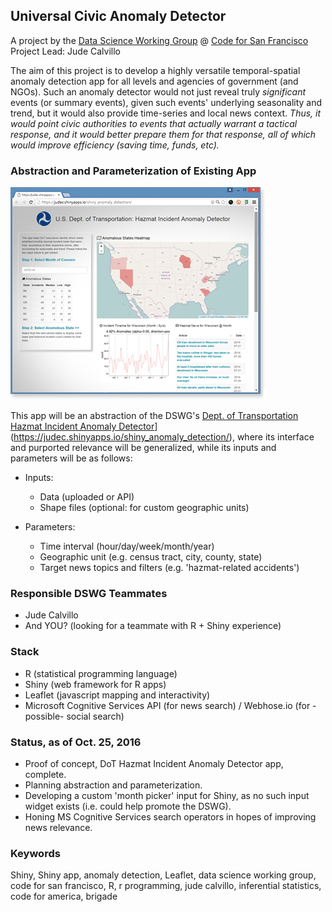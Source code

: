 ## Universal Civic Anomaly Detector
A project by the [Data Science Working Group](http://datascience.codeforsanfrancisco.org) @ [Code for San Francisco](http://www.codeforsanfrancisco.org)  
Project Lead: Jude Calvillo  

The aim of this project is to develop a highly versatile temporal-spatial anomaly detection app for all levels and agencies of government (and NGOs). Such an anomaly detector would not just reveal truly *significant* events (or summary events), given such events' underlying seasonality and trend, but it would also provide time-series and local news context. *Thus, it would point civic authorities to events that actually warrant a tactical response, and it would better prepare them for that response, all of which would improve efficiency (saving time, funds, etc).*  

### Abstraction and Parameterization of Existing App

[![](www/shiny_anomalies-R_jude-calvillo_mock.png)](https://judec.shinyapps.io/shiny_anomaly_detection/) 

This app will be an abstraction of the DSWG's [Dept. of Transportation Hazmat Incident Anomaly Detector](www/shiny_anomalies-R_jude-calvillo_mock.png)](https://judec.shinyapps.io/shiny_anomaly_detection/), where its interface and purported relevance will be generalized, while its inputs and parameters will be as follows:

* Inputs:
  - Data (uploaded or API)
  - Shape files (optional: for custom geographic units)
  
* Parameters:
  - Time interval (hour/day/week/month/year)
  - Geographic unit (e.g. census tract, city, county, state)
  - Target news topics and filters (e.g. 'hazmat-related accidents')

### Responsible DSWG Teammates  

* Jude Calvillo 
* And YOU? (looking for a teammate with R + Shiny experience)

### Stack  

* R (statistical programming language)
* Shiny (web framework for R apps)
* Leaflet (javascript mapping and interactivity)
* Microsoft Cognitive Services API (for news search) / Webhose.io (for -possible- social search)  

### Status, as of Oct. 25, 2016

* Proof of concept, DoT Hazmat Incident Anomaly Detector app, complete.
* Planning abstraction and parameterization.  
* Developing a custom 'month picker' input for Shiny, as no such input widget exists (i.e. could help promote the DSWG). 
* Honing MS Cognitive Services search operators in hopes of improving news relevance.  

### Keywords

Shiny, Shiny app, anomaly detection, Leaflet, data science working group, code for san francisco, R, r programming, jude calvillo, inferential statistics, code for america, brigade  


